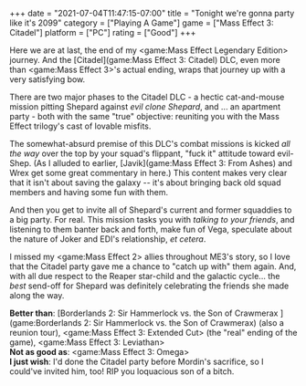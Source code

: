+++
date = "2021-07-04T11:47:15-07:00"
title = "Tonight we're gonna party like it's 2099"
category = ["Playing A Game"]
game = ["Mass Effect 3: Citadel"]
platform = ["PC"]
rating = ["Good"]
+++

Here we are at last, the end of my <game:Mass Effect Legendary Edition> journey.  And the [Citadel](game:Mass Effect 3: Citadel) DLC, even more than <game:Mass Effect 3>'s actual ending, wraps that journey up with a very satisfying bow.

There are two major phases to the Citadel DLC - a hectic cat-and-mouse mission pitting Shepard against <i>evil clone Shepard</i>, and ... an apartment party - both with the same "true" objective: reuniting you with the Mass Effect trilogy's cast of lovable misfits.

The somewhat-absurd premise of this DLC's combat missions is kicked <i>all the way</i> over the top by your squad's flippant, "fuck it" attitude toward evil-Shep.  (As I alluded to earlier, [Javik](game:Mass Effect 3: From Ashes) and Wrex get some great commentary in here.)  This content makes very clear that it isn't about saving the galaxy -- it's about bringing back old squad members and having some fun with them.

And then you get to invite all of Shepard's current and former squaddies to a big party.  For real.  This mission tasks you with <i>talking to your friends</i>, and listening to them banter back and forth, make fun of Vega, speculate about the nature of Joker and EDI's relationship, <i>et cetera</i>.

I missed my <game:Mass Effect 2> allies throughout ME3's story, so I love that the Citadel party gave me a chance to "catch up with" them again.  And, with all due respect to the Reaper star-child and the galactic cycle... the <i>best</i> send-off for Shepard was definitely celebrating the friends she made along the way.

<b>Better than</b>: [Borderlands 2: Sir Hammerlock vs. the Son of Crawmerax ](game:Borderlands 2: Sir Hammerlock vs. the Son of Crawmerax) (also a reunion tour), <game:Mass Effect 3: Extended Cut> (the "real" ending of the game), <game:Mass Effect 3: Leviathan>  
<b>Not as good as</b>: <game:Mass Effect 3: Omega>  
<b>I just wish</b>: I'd done the Citadel party before Mordin's sacrifice, so I could've invited him, too!  RIP you loquacious son of a bitch.
